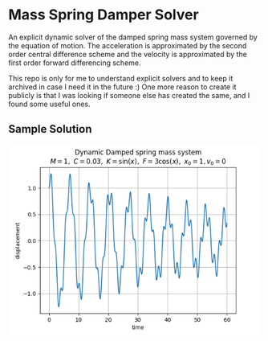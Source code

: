 # Mass Spring Damper Solver

An explicit dynamic solver of the damped spring mass system governed by the equation of motion. The acceleration is approximated by the second order central difference scheme and the velocity is approximated by the first order forward differencing scheme.

This repo is only for me to understand explicit solvers and to keep it archived in case I need it in the future :) One more reason to create it publicly is that I was looking if someone else has created the same, and I found some useful ones.

## Sample Solution

![Figure](sample.png)
